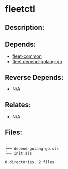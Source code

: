 # fleetctl

## Description:



## Depends:

  -  [fleet-common](salt/fleet-common)
  -  [fleet.depend-golang-go](salt/fleet.depend-golang-go)

## Reverse Depends:

  -  N/A

## Relates:

  -  N/A

## Files:

```bash
.
├── depend-golang-go.sls
└── init.sls

0 directories, 2 files
```
